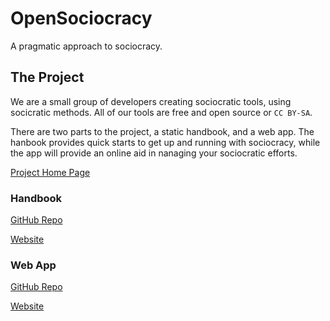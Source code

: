 # OpenSociocracy

A pragmatic approach to sociocracy.


## The Project

We are a small group of developers creating sociocratic tools, using socicratic methods. All of our tools are free and open source or `CC BY-SA`.

There are two parts to the project, a static handbook, and a web app. The hanbook provides quick starts to get up and running with sociocracy, while the app will provide an online aid in nanaging your sociocratic efforts.

[Project Home Page](https://www.opensociocracy.org/)


### Handbook

[GitHub Repo](https://github.com/OpenSociocracy/documentation-website)

[Website](https://handbook.opensociocracy.org/)


### Web App

[GitHub Repo](https://github.com/OpenSociocracy/opensociocracy-platform)

[Website](https://logbook.opensociocracy.org/)


